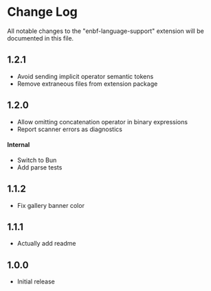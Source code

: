# Change Log

All notable changes to the "enbf-language-support" extension will be documented in this file.

## 1.2.1

- Avoid sending implicit operator semantic tokens
- Remove extraneous files from extension package

## 1.2.0

- Allow omitting concatenation operator in binary expressions
- Report scanner errors as diagnostics

#### Internal

- Switch to Bun
- Add parse tests

## 1.1.2

- Fix gallery banner color

## 1.1.1

- Actually add readme

## 1.0.0

- Initial release
